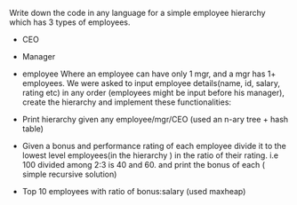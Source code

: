 Write down the code in any language for a simple employee hierarchy which has 3 types of employees.
- CEO
- Manager
- employee
Where an employee can have only 1 mgr, and a mgr has 1+ employees.
We were asked to input employee details(name, id, salary, rating etc) in any order (employees might be input before his manager), create the hierarchy and implement these functionalities:

- Print hierarchy given any employee/mgr/CEO (used an n-ary tree + hash table)
- Given a bonus and performance rating of each employee divide it to the lowest level employees(in the hierarchy ) in the ratio of their rating. i.e 100 divided among 2:3 is 40 and 60. and print the bonus of each ( simple recursive solution)
- Top 10 employees with ratio of bonus:salary (used maxheap)